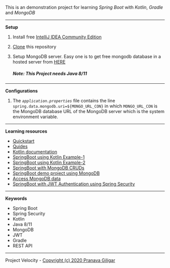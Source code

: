 This is an demonstration project for learning _Spring Boot_ with _Kotlin_, _Gradle_ and _MongoDB_

---

**Setup**
1. Install free [IntelliJ IDEA Community Edition](https://www.jetbrains.com/idea/download/#section=mac)
2. [Clone](https://github.com/pranavagiligar/demospring.git) this repository
3. Setup MongoDB server. Easy one is to get free mongodb database in a hosted server from [HERE](https://account.mongodb.com/account/login)

   ##### Note: This Project needs Java 8/11
    
---

**Configurations**
1. The _`application.properties`_ file contains the line
`spring.data.mongodb.uri=${MONGO_URL_CON}`
in which `MONGO_URL_CON` is the MongoDB database URL of the MongoDB server which is the system environment variable.
 
---

**Learning resources**
+ [Quickstart](https://spring.io/quickstart)
+ [Quides](https://spring.io/guides)
+ [Kotlin documentation](https://kotlinlang.org/docs/reference/)
+ [SpringBoot using Kotlin Example-1](https://spring.io/guides/tutorials/spring-boot-kotlin/)
+ [SpringBoot using Kotlin Example-2](https://developer.okta.com/blog/2019/09/17/build-a-spring-boot-kotlin-app)
+ [SpringBoot with MongoDB CRUDs](https://www.devglan.com/spring-boot/spring-boot-mongodb-crud)
+ [SpringBoot demo project using MongoDB](https://github.com/spring-guides/tut-spring-boot-kotlin)
+ [Access MongoDB data](https://spring.io/guides/gs/accessing-data-mongodb/)
+ [SpringBoot with JWT Authentication using Spring Security](https://auth0.com/blog/implementing-jwt-authentication-on-spring-boot/)

---

**Keywords**
+ Spring Boot 
+ Spring Security
+ Kotlin
+ Java 8/11
+ MongoDB
+ JWT
+ Gradle 
+ REST API

---

Project Velocity -
[Copyright (c) 2020 Pranava Giligar](https://github.com/pranavagiligar/velocity/blob/master/LICENSE)
